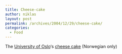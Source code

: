 ```yaml
---
title: Cheese-cake
author: niklas
layout: post
permalink: /archives/2004/12/29/cheese-cake/
categories:
  - Food
---
```

The [University of Oslo][1]&#8216;s <a href="http://www.hf.uio.no/imt/om_imt/amv/kake/ostekake.html" class="broken_link">cheese cake</a> (Norwegian only)

 [1]: http://www.uio.no